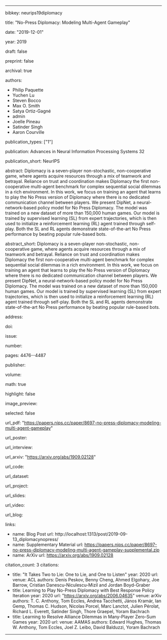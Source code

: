 ---

bibkey: neurips19diplomacy

title: "No-Press Diplomacy: Modeling Multi-Agent Gameplay"

date: "2019-12-01"

year: 2019

draft: false

preprint: false

archival: true

authors: 
- Philip Paquette
- Yuchen Lu
- Steven Bocco
- Max O. Smith
- Satya Ortiz-Gagné
- admin
- Joelle Pineau
- Satinder Singh
- Aaron Courville

publication_types: ["1"]

publication: Advances in Neural Information Processing Systems 32

publication_short: NeurIPS

abstract: Diplomacy is a seven-player non-stochastic, non-cooperative game, where agents acquire resources through a mix of teamwork and betrayal. Reliance on trust and coordination makes Diplomacy the first non-cooperative multi-agent benchmark for complex sequential social dilemmas in a rich environment. In this work, we focus on training an agent that learns to play the No Press version of Diplomacy where there is no dedicated communication channel between players. We present DipNet, a neural-network-based policy model for No Press Diplomacy. The model was trained on a new dataset of more than 150,000 human games. Our model is trained by supervised learning (SL) from expert trajectories, which is then used to initialize a reinforcement learning (RL) agent trained through self-play. Both the SL and RL agents demonstrate state-of-the-art No Press performance by beating popular rule-based bots.

abstract_short: Diplomacy is a seven-player non-stochastic, non-cooperative game, where agents acquire resources through a mix of teamwork and betrayal. Reliance on trust and coordination makes Diplomacy the first non-cooperative multi-agent benchmark for complex sequential social dilemmas in a rich environment. In this work, we focus on training an agent that learns to play the No Press version of Diplomacy where there is no dedicated communication channel between players. We present DipNet, a neural-network-based policy model for No Press Diplomacy. The model was trained on a new dataset of more than 150,000 human games. Our model is trained by supervised learning (SL) from expert trajectories, which is then used to initialize a reinforcement learning (RL) agent trained through self-play. Both the SL and RL agents demonstrate state-of-the-art No Press performance by beating popular rule-based bots.

address: 

doi: 

issue: 

number: 

pages: 4476--4487

publisher: 

volume: 

math: true

highlight: false

image_preview: 

selected: false

url_pdf: "https://papers.nips.cc/paper/8697-no-press-diplomacy-modeling-multi-agent-gameplay"

url_poster: 

url_interview: 

url_arxiv: "https://arxiv.org/abs/1909.02128"

url_code: 

url_dataset: 

url_project: 

url_slides: 

url_video: 

url_blog: 

links: 
- name: Blog Post
  url: http://localhost:1313/post/2019-09-13_diplomacynopress/
- name: Supplementary Material
  url: https://papers.nips.cc/paper/8697-no-press-diplomacy-modeling-multi-agent-gameplay-supplemental.zip
- name: ArXiv
  url: https://arxiv.org/abs/1909.02128

citation_count: 3
citations:
- title: "It Takes Two to Lie: One to Lie, and One to Listen"
  year: 2020
  url: 
  venue: ACL
  authors: Denis Peskov, Benny Cheng, Ahmed Elgohary, Joe Barrow, Cristian Danescu-Niculescu-Mizil and Jordan Boyd-Graber
- title: Learning to Play No-Press Diplomacy with Best Response Policy Iteration
  year: 2020
  url: "https://arxiv.org/abs/2006.04635"
  venue: arXiv
  authors: T. C. Anthony, Tom Eccles, Andrea Tacchetti, János Kramár, Ian Gemp, Thomas C. Hudson, Nicolas Porcel, Marc Lanctot, Julien Pérolat, Richard L. Everett, Satinder Singh, Thore Graepel, Yoram Bachrach
- title: Learning to Resolve Alliance Dilemmas in Many-Player Zero-Sum Games
  year: 2020
  url: 
  venue: AAMAS
  authors: Edward Hughes, Thomas W. Anthony, Tom Eccles, Joel Z. Leibo, David Balduzzi, Yoram Bachrach


---